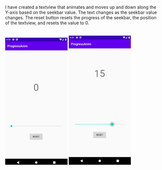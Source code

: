 <p>I have created a textview that animates and moves up and down along the Y-axis based on the seekbar value. The text changes as the seekbar value changes. The reset button resets the progress of the seekbar, the position of the textview, and resets the value to 0.</p><br>
<div class="row">
  <img src="https://github.com/kkkkkabir/Android_projects/blob/master/Images/progressAnimSS2.png" width ="40%" title = "screen01">
  <img src="https://github.com/kkkkkabir/Android_projects/blob/master/Images/progressAnimSS1.png" width ="40%" title = "screen02">
</div>
